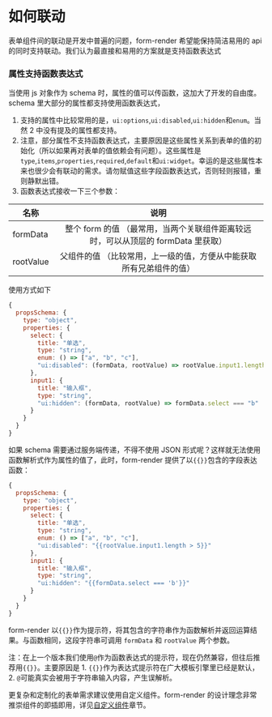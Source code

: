 # 如何联动

表单组件间的联动是开发中普遍的问题，form-render 希望能保持简洁易用的 api 的同时支持联动。我们认为最直接和易用的方案就是支持函数表达式

### 属性支持函数表达式

当使用 js 对象作为 schema 时，属性的值可以传函数，这加大了开发的自由度。schema 里大部分的属性都支持使用函数表达式，

1. 支持的属性中比较常用的是，`ui:options`,`ui:disabled`,`ui:hidden`和`enum`。当然 2 中没有提及的属性都支持。
2. 注意，部分属性不支持函数表达式，主要原因是这些属性关系到表单的值的初始化（所以如果再对表单的值依赖会有问题）。这些属性是`type`,`items`,`properties`,`required`,`default`和`ui:widget`。幸运的是这些属性本来也很少会有联动的需求。请勿赋值这些字段函数表达式，否则轻则报错，重则静默出错。
3. 函数表达式接收一下三个参数：

| 名称      |                                       说明                                        |
| --------- | :-------------------------------------------------------------------------------: |
| formData  | 整个 form 的值 （最常用，当两个关联组件距离较远时，可以从顶层的 formData 里获取） |
| rootValue |        父组件的值 （比较常用，上一级的值，方便从中能获取所有兄弟组件的值）        |

使用方式如下

```js
{
  propsSchema: {
    type: "object",
    properties: {
      select: {
        title: "单选",
        type: "string",
        enum: () => ["a", "b", "c"],
        "ui:disabled": (formData, rootValue) => rootValue.input1.length > 5
      },
      input1: {
        title: "输入框",
        type: "string",
        "ui:hidden": (formData, rootValue) => formData.select === "b"
      }
    }
  }
}
```

如果 schema 需要通过服务端传递，不得不使用 JSON 形式呢？这样就无法使用函数解析式作为属性的值了，此时，form-render 提供了以`{{}}`包含的字段表达函数：

```js
{
  propsSchema: {
    type: "object",
    properties: {
      select: {
        title: "单选",
        type: "string",
        enum: () => ["a", "b", "c"],
        "ui:disabled": "{{rootValue.input1.length > 5}}"
      },
      input1: {
        title: "输入框",
        type: "string",
        "ui:hidden": "{{formData.select === 'b'}}"
      }
    }
  }
}
```

form-render 以`{{}}`作为提示符，将其包含的字符串作为函数解析并返回运算结果。与函数相同，这段字符串可调用 `formData` 和 `rootValue` 两个参数。

注：在上一个版本我们使用`@`作为函数表达式的提示符，现在仍然兼容，但往后推荐用`{{}}`。主要原因是 1. `{{}}`作为表达式提示符在广大模板引擎里已经是默认，2. `@`可能真实会被用于字符串输入内容，产生误解析。

更复杂和定制化的表单需求建议使用自定义组件。form-render 的设计理念非常推崇组件的即插即用，详见[自定义组件](docs/widget)章节。

